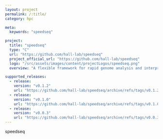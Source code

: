 ```yaml
---
layout: project
permalink: /:title/
category: hpc

meta:
  keywords: "speedseq"

project:
  title: "speedseq"
  type: "C"
  url: "https://github.com/hall-lab/speedseq"
  project_official_url: "https://github.com/hall-lab/speedseq"
  logo: "/src/assets/images/content/projectLogos/speedseq.png"
  overview: "A flexible framework for rapid genome analysis and interpretation"

supported_releases:
  - release:
    version: "v0.1.2"
    url: "https://github.com/hall-lab/speedseq/archive/refs/tags/v0.1.2.tar.gz"
  - release:
    version: "v0.1.0"
    url: "https://github.com/hall-lab/speedseq/archive/refs/tags/v0.1.0.tar.gz"
  - release:
    version: "v0.0.3"
    url: "https://github.com/hall-lab/speedseq/archive/refs/tags/v0.0.3.tar.gz"
---
```


<p>speedseq</p>
